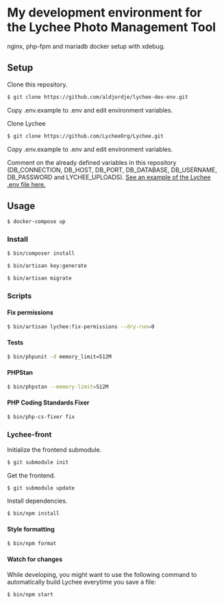 # My development environment for the Lychee Photo Management Tool

nginx, php-fpm and mariadb docker setup with xdebug.  

## Setup
Clone this repository.
```bash
$ git clone https://github.com/aldjordje/lychee-dev-env.git
```
Copy .env.example to .env and edit environment variables.

Clone Lychee

```bash
$ git clone https://github.com/LycheeOrg/Lychee.git
```
Copy .env.example to .env and edit environment variables.

Comment on the already defined variables in this repository (DB_CONNECTION, DB_HOST, DB_PORT, DB_DATABASE, DB_USERNAME, DB_PASSWORD and LYCHEE_UPLOADS). [See an example of the Lychee .env file here.](docs/lychee.env)
## Usage

```bash
$ docker-compose up
```

### Install
```bash
$ bin/composer install
```
```bash
$ bin/artisan key:generate
```
```bash
$ bin/artisan migrate
```

### Scripts

#### Fix permissions

```bash
$ bin/artisan lychee:fix-permissions --dry-run=0
```

#### Tests

[//]: # (Currently, 362.50 MB of memory is needed to run tests, so we need to expand the memory limit.)
```bash
$ bin/phpunit -d memory_limit=512M
```

#### PHPStan

```bash
$ bin/phpstan --memory-limit=512M
```

#### PHP Coding Standards Fixer

```bash
$ bin/php-cs-fixer fix
```

### Lychee-front

Initialize the frontend submodule.
```bash
$ git submodule init
```

Get the frontend.
```bash
$ git submodule update
```

Install dependencies.
```bash
$ bin/npm install
```

#### Style formatting

```bash
$ bin/npm format
```

#### Watch for changes
While developing, you might want to use the following command to automatically build Lychee everytime you save a file:
```bash
$ bin/npm start
```